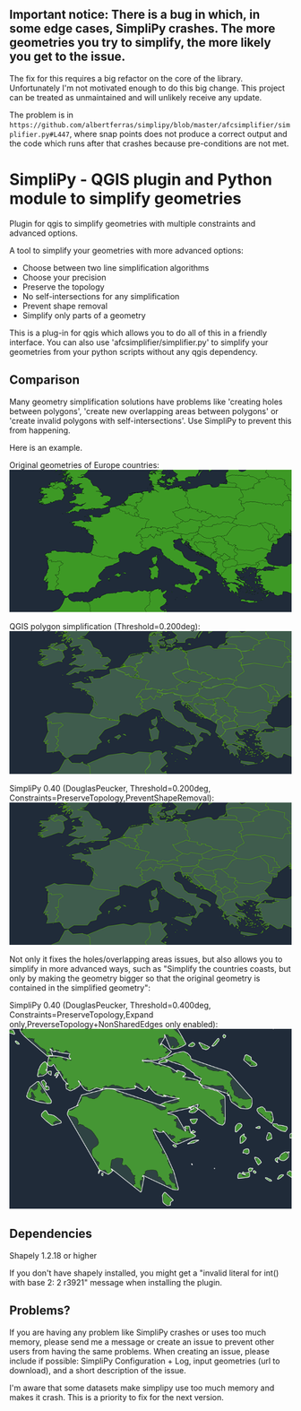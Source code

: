 ## Important notice: There is a bug in which, in some edge cases, SimpliPy crashes. The more geometries you try to simplify, the more likely you get to the issue.
The fix for this requires a big refactor on the core of the library. Unfortunately I'm not motivated enough to do this big change. This project can be treated as unmaintained and will unlikely receive any update.

The problem is in `https://github.com/albertferras/simplipy/blob/master/afcsimplifier/simplifier.py#L447`, where snap points does not produce a correct output and the code which runs after that crashes because pre-conditions are not met.


SimpliPy - QGIS plugin and Python module to simplify geometries
=============

Plugin for qgis to simplify geometries with multiple constraints and advanced options.

A tool to simplify your geometries with more advanced options:

- Choose between two line simplification algorithms
- Choose your precision
- Preserve the topology
- No self-intersections for any simplification
- Prevent shape removal
- Simplify only parts of a geometry

This is a plug-in for qgis which allows you to do all of this in a friendly interface.
You can also use 'afcsimplifier/simplifier.py' to simplify your geometries from your python scripts without any qgis dependency.


Comparison
----------

Many geometry simplification solutions have problems like 'creating holes between polygons', 'create new overlapping areas between polygons' or 'create invalid polygons with self-intersections'. Use SimpliPy to prevent this from happening.

Here is an example.

Original geometries of Europe countries:
![Alt text](/images/original.png?raw=true "Optional Title")

QGIS polygon simplification (Threshold=0.200deg):
![Alt text](/images/qgis.png?raw=true "Optional Title")

SimpliPy 0.40 (DouglasPeucker, Threshold=0.200deg, Constraints=PreserveTopology,PreventShapeRemoval):
![Alt text](/images/simplipy.png?raw=true "Optional Title")

Not only it fixes the holes/overlapping areas issues, but also allows you to simplify in more advanced ways, such as "Simplify the countries coasts, but only by making the geometry bigger so that the original geometry is contained in the simplified geometry":

SimpliPy 0.40 (DouglasPeucker, Threshold=0.400deg, Constraints=PreserveTopology,Expand only,PreverseTopology+NonSharedEdges only enabled):
![Alt text](/images/simplipy_expand.png?raw=true "Optional Title")



Dependencies
------------
Shapely 1.2.18 or higher


If you don't have shapely installed, you might get a "invalid literal for int() with base 2: 2 r3921" message when installing the plugin.


Problems?
---------
If you are having any problem like SimpliPy crashes or uses too much memory, please send me a message or create an issue to prevent other users from having the same problems. When creating an issue, please include if possible: SimpliPy Configuration + Log, input geometries (url to download), and a short description of the issue.

I'm aware that some datasets make simplipy use too much memory and makes it crash. This is a priority to fix for the next version.
